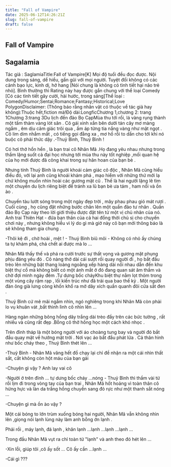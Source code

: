 ```yaml
---
title: "Fall of Vampire"
date: 2025-06-12T14:26:21Z
slug: fall-of-vampire
draft: false
---
```


## Fall of Vampire

## Sagalamia

Tác giả : SaglamiaTitle:Fall of Vampire[K] Mọi độ tuổi đều đọc được. Nội dung trong sáng, dể hiểu, gần gũi với mọi người. Tuyệt đối không có các cảnh bạo lực, kinh dị, hở hang [Nói chung là không có tình tiết hại não trẻ nhỏ]. Bình thường thì Rating này hay được gắn chung với thể loại Comedy [Có các tình tiết gây cười, hài hước, trong sáng]Thể loại : Comedy/Humor;Sentai;Romance;Fantasy;Historical;Love PolygonDisclaimer: (Thông báo rằng nhân vật có thuộc về tác giả hay không):Thuộc hết,fiction mà!Độ dài:LongficChương 1,chương 2: trang 1Chương 3:trang 3Du lịch đến đảo Bọ CạpMùa thu tới rồi, lá vàng rụng thành một tấm thảm vàng lót sân . Cô gái xinh xắn bên dưới tán cây mơ màng ngắm , êm dịu cảm giác trôi qua , ấm áp từng tia nắng vàng như mật ngọt . Cô lim dim nhắm mắt , có tiếng gọi đằng xa , mơ hồ rồi to dần cho tới khi nó buộc cô phải thức dậy .-Thuỷ Bình, Thuỷ Bình !
 
Có hơi thở hổn hển , là bạn trai cô Nhân Mã .Họ đang yêu nhau nhưng trong thầm lặng suốt cả đại học nhưng tới mùa thu này tốt nghiệp ,mối quan hệ của họ mới được đã công khai trong sự hân hoan của bạn bè .
 
Nhưng tính Thuỷ Bình là người khoái cảm giác cô độc , Nhân Mã cũng hiểu điều đó, với lại anh cũng khoái khám phá , mạo hiểm với những thứ mới lạ chứ không muốn nhìn hoài các gương mặt cũ . Thế là hai người lặng lẽ tìm một chuyến du lịch riêng biệt để tránh xa lũ bạn bè ưa tám , ham nổi và ồn ào .
 
Chuyến tàu lướt sóng trong một ngày đẹp trời , mây phau phau gió mát rượi . Cuối cùng , họ cũng đặt những bước chân lên một quần đảo tư nhân . Quần đảo Bọ Cạp này theo lời giới thiệu được đặt tên từ một vị chủ nhân của nó. Anh trai Thiên Hạt - đứa bạn thân của cả hai đồng thời chủ sị cho chuyến chơi này , nhưng không hiểu vì lý do gì mà giờ này cô bạn mới thông báo là sẽ không tham gia chung .
 
-Thôi kệ đi , chờ hoài , mệt ! - Thuỷ Bình biũ môi - Không có nhỏ ấy chúng ta tự khám phá, chả chết ai được mà lo ...
 
Nhân Mã thấy thế và phá ra cười trước sự thất vọng và gương mặt phụng phịu đáng yêu đó . Cô nàng thở dài cái sượt rồi quay người đi , họ bắt đầu trèo lên những bật thang loàng ngoằng xếp hàng dài nối nhau dẫn đến khu biệt thự cổ mà không biết có một ánh mắt ở đó đang quan sát âm thầm và chờ đợi mình ngày đêm .Tự dưng bốc cháyKhu biệt thự nằm lọt thỏm trong một vùng cây rậm rạp , lối kiến trúc như đã trải qua bao thế kỷ . Một người đàn ông già lưng còng khốn khổ ra mở dây xích quấn quanh đôi cửa sắt đen .
 
Thuỷ Bình cứ mê mãi ngắm nhìn, ngó nghiêng trong khi Nhân Mã còn phải lo vụ khuân vát ,bất thình lình cô nhìn lên ...
 
Hàng ngàn những bông hồng dây trắng dài trèo đầy trên các bức tường , rất nhiều và cũng rất đẹp .Bỗng cô thở hồng học một cách khó nhọc .
 
Trên đỉnh tháp là một bóng người với áo choàng tung bay và người đó bắt đầu quay mặt về hướng mặt trời . Nơi vạc áo bắt đầu phát lửa . Cả thân hình như bốc cháy theo , Thuỷ Bình thét lên ...
 
-Thuỷ Bình - Nhân Mã văng hết đồ chạy lại chỉ đề nhận ra một cái nhìn thất sắt, cắt không còn hột máu của bạn gái
 
-Chuyện gì vậy ? Anh lay vai cô
 
-Người ở trên đỉnh ... tự dưng bốc cháy ...nóng - Thuỷ Bình thì thầm vài từ rồi lịm đi trong vòng tay của bạn trai , Nhân Mã hốt hoảng vì toàn thân cô hừng hực và làn da trắng hồng chuyển sang đỏ rực như một thanh sắt nóng ...
 
-Chuyện gì mà ồn ào vậy ?
 
Một cái bóng to lớn trùm xuống bóng hai người, Nhân Mã vẫn không nhìn lên ,giọng nói lạnh lùng này làm anh bỗng ớn lạnh .
 
Phải rồi , máy lạnh, đá lạnh , khăn lạnh ...lạnh ...lạnh ...lạnh ...
 
Trong đầu Nhân Mã vụt ra chỉ toàn từ "lạnh" và anh theo đó hét lên ...
 
-Xin lỗi, giúp tôi ,cô ấy sốt ... Cô ấy cần ...lạnh ...
 
-Cái gì ???